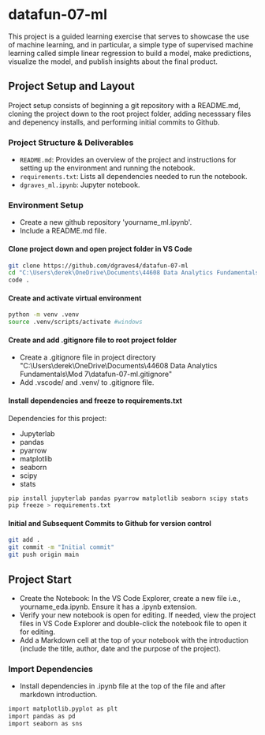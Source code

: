 # datafun-07-ml
This project is a guided learning exercise that serves to showcase the use of machine learning, and in particular, a simple type of supervised machine learning called simple linear regression to build a model, make predictions, visualize the model, and publish insights about the final product. 

## Project Setup and Layout
Project setup consists of beginning a git repository with a README.md, cloning the project down to the root project folder, adding necesssary files and depenency installs, and performing initial commits to Github. 

### Project Structure & Deliverables
- `README.md`: Provides an overview of the project and instructions for setting up the environment and running the notebook.
- `requirements.txt`: Lists all dependencies needed to run the notebook.
- `dgraves_ml.ipynb`: Jupyter notebook.

### Environment Setup 
- Create a new github repository 'yourname_ml.ipynb'.
- Include a README.md file.

#### Clone project down and open project folder in VS Code
```bash
git clone https://github.com/dgraves4/datafun-07-ml
cd "C:\Users\derek\OneDrive\Documents\44608 Data Analytics Fundamentals\Mod 7\datafun-07-ml"
code .
```

#### Create and activate virtual environment
```bash
python -m venv .venv
source .venv/scripts/activate #windows
```

#### Create and add .gitignore file to root project folder
- Create a .gitignore file in project directory "C:\Users\derek\OneDrive\Documents\44608 Data Analytics Fundamentals\Mod 7\datafun-07-ml\.gitignore"
- Add .vscode/ and .venv/ to .gitignore file.

#### Install dependencies and freeze to requirements.txt
Dependencies for this project:
- Jupyterlab 
- pandas 
- pyarrow
- matplotlib 
- seaborn
- scipy
- stats
```bash
pip install jupyterlab pandas pyarrow matplotlib seaborn scipy stats 
pip freeze > requirements.txt
```
#### Initial and Subsequent Commits to Github for version control

```bash
git add .
git commit -m "Initial commit"
git push origin main
```
## Project Start
- Create the Notebook: In the VS Code Explorer, create a new file i.e., yourname_eda.ipynb. Ensure it has a .ipynb extension.
- Verify your new notebook is open for editing. If needed, view the project files in VS Code Explorer and double-click the notebook file to open it for editing.
- Add a Markdown cell at the top of your notebook with the introduction (include the title, author, date and the purpose of the project).

### Import Dependencies
- Install dependencies in .ipynb file at the top of the file and after markdown introduction.

```bash
import matplotlib.pyplot as plt
import pandas as pd
import seaborn as sns
```


